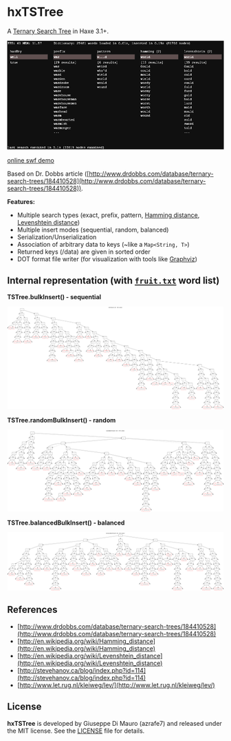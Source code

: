 hxTSTree
========

A [Ternary Search Tree](http://en.wikipedia.org/wiki/Ternary_search_tree) in Haxe 3.1+.

[![demo](screenshot.png)](https://dl.dropboxusercontent.com/u/32864004/dev/FPDemo/hxTSTreeDemo.swf)

[online swf demo](https://dl.dropboxusercontent.com/u/32864004/dev/FPDemo/hxTSTreeDemo.swf)

Based on Dr. Dobbs article ([http://www.drdobbs.com/database/ternary-search-trees/184410528](http://www.drdobbs.com/database/ternary-search-trees/184410528)).

**Features:**

 - Multiple search types (exact, prefix, pattern, [Hamming distance](http://en.wikipedia.org/wiki/Hamming_distance), [Levenshtein distance](http://en.wikipedia.org/wiki/Levenshtein_distance))
 - Multiple insert modes (sequential, random, balanced)
 - Serialization/Unserialization
 - Association of arbitrary data to keys (~like a `Map<String, T>`)
 - Returned keys (/data) are given in sorted order
 - DOT format file writer (for visualization with tools like [Graphviz](http://www.graphviz.org/)) 


## Internal representation (with [`fruit.txt`](assets/fruit.txt) word list)

**TSTree.bulkInsert() - sequential**

[![](bulkInsert.png)](https://github.com/azrafe7/hxTSTree/raw/master/bulkInsert.png)


**TSTree.randomBulkInsert() - random**

[![](randomBulkInsert.png)](https://github.com/azrafe7/hxTSTree/raw/master/randomBulkInsert.png)


**TSTree.balancedBulkInsert() - balanced**

[![](balancedBulkInsert.png)](https://github.com/azrafe7/hxTSTree/raw/master/balancedBulkInsert.png)


## References

 - [http://www.drdobbs.com/database/ternary-search-trees/184410528](http://www.drdobbs.com/database/ternary-search-trees/184410528)
 - [http://en.wikipedia.org/wiki/Hamming_distance](http://en.wikipedia.org/wiki/Hamming_distance)
 - [http://en.wikipedia.org/wiki/Levenshtein_distance](http://en.wikipedia.org/wiki/Levenshtein_distance)
 - [http://stevehanov.ca/blog/index.php?id=114](http://stevehanov.ca/blog/index.php?id=114)
 - [http://www.let.rug.nl/kleiweg/lev/](http://www.let.rug.nl/kleiweg/lev/)


## License

**hxTSTree** is developed by Giuseppe Di Mauro (azrafe7) and released under the MIT license. See the [LICENSE](LICENSE) file for details. 
